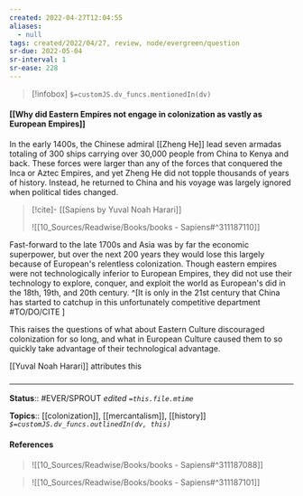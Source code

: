 ```yaml
---
created: 2022-04-27T12:04:55 
aliases:
  - null
tags: created/2022/04/27, review, node/evergreen/question
sr-due: 2022-05-04
sr-interval: 1
sr-ease: 228
---
```

> [!infobox]
`$=customJS.dv_funcs.mentionedIn(dv)`

#### [[Why did Eastern Empires not engage in colonization as vastly as European Empires]]

In the early 1400s, the Chinese admiral [[Zheng He]] lead seven armadas totaling of 300 ships carrying over 30,000 people from China to Kenya and back. These forces were larger than any of the forces that conquered the Inca or Aztec Empires, and yet Zheng He did not topple thousands of years of history. Instead, he returned to China and his voyage was largely ignored when political tides changed.

> [!cite]- [[Sapiens by Yuval Noah Harari]]
> 
> ![[10_Sources/Readwise/Books/books - Sapiens#^311187110]]

Fast-forward to the late 1700s and Asia was by far the economic superpower, but over the next 200 years they would lose this largely because of European's relentless colonization.
Though eastern empires were not technologically inferior to European Empires, they did not use their technology to explore, conquer, and exploit the world as European's did in the 18th, 19th, and 20th century. 
^[It is only in the 21st century that China has started to catchup in this unfortunately competitive department #TO/DO/CITE ]

This raises the questions of what about Eastern Culture discouraged colonization for so long, and what in European Culture caused them to so quickly take advantage of their technological advantage.

[[Yuval Noah Harari]] attributes this 
### <hr class="footnote"/>

**Status**:: #EVER/SPROUT
*edited `=this.file.mtime`*

**Topics**:: [[colonization]], [[mercantalism]], [[history]]
*`$=customJS.dv_funcs.outlinedIn(dv, this)`*

#### References


> ![[10_Sources/Readwise/Books/books - Sapiens#^311187088]]

> ![[10_Sources/Readwise/Books/books - Sapiens#^311187101]]
